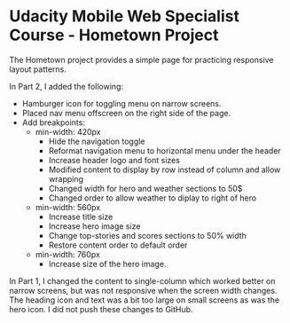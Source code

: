 # Udacity Mobile Web Specialist Course - Hometown Project

The Hometown project provides a simple page for practicing responsive layout patterns.

In Part 2, I added the following:

* Hamburger icon for toggling menu on narrow screens.
* Placed nav menu offscreen on the right side of the page.
* Add breakpoints:
  * min-width: 420px
    * Hide the navigation toggle
    * Reformat navigation menu to horizontal menu under the header
    * Increase header logo and font sizes
    * Modified content to display by row instead of column and allow wrapping
    * Changed width for hero and weather sections to 50$
    * Changed order to allow weather to diplay to right of hero
  * min-width: 560px
    * Increase title size
    * Increase hero image size
    * Change top-stories and scores sections to 50% width
    * Restore content order to default order
  * min-width: 760px
    * Increase size of the hero image.

In Part 1, I changed the content to single-column which worked better on narrow screens, but was not responsive when the screen width changes. The heading icon and text was a bit too large on small screens as was the hero icon. I did not push these changes to GitHub.
